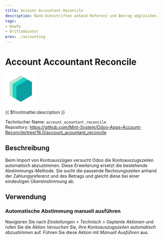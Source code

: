 ```yaml
---
title: Account Accountant Reconcile
description: Bank-Gutschriften anhand Referenz und Betrag abgleichen.
tags:
- HowTo
- Drittanbieter
prev: ./accounting
---
```

# Account Accountant Reconcile
![icon_oms_box](attachments/icons_odoo_mint_system.png)

{{ $frontmatter.description }}

Technischer Name: `account_acountant_reconcile`\
Repository: <https://github.com/Mint-System/Odoo-Apps-Account-Reconcile/tree/16.0/account_acountant_reconcile>

## Beschreibung

Beim Import von Kontoauszügen versucht Odoo die Kontoauszugszeilen automatisch abzustimmen. Diese Erweiterung ersetzt die bestehende Abstimmungs-Methode. Sie sucht die passende Rechnungszeilen anhand der Zahlungsreferenz und des Betrags und gleicht diese bei einer eindeutigen Übereinstimmung ab. 

## Verwendung

### Automatische Abstimmung manuell ausführen

Navigieren Sie nach *Einstellungen > Technisch > Geplante Aktionen* und rufen Sie die Aktion *Versuchen Sie, Ihre Kontoauszugszeilen automatisch abzustimmen* auf. Führen Sie diese Aktion mit *Manuell Ausführen* aus.